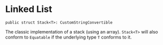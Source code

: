 #  Linked List

`public struct Stack<T>: CustomStringConvertible`

The classic implementation of a stack (using an array). `Stack<T>` will also conform to `Equatable` if the underlying type `T` conforms to it.
